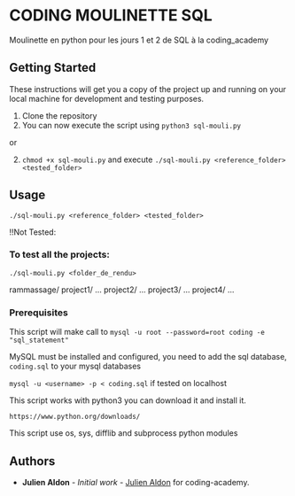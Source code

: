 # CODING MOULINETTE SQL

Moulinette en python pour les jours 1 et 2 de SQL à la coding_academy

## Getting Started

These instructions will get you a copy of the project up and running on your local machine for development and testing purposes.
1. Clone the repository
2. You can now execute the script using ``python3 sql-mouli.py``

or 

2. `chmod +x sql-mouli.py` and execute `./sql-mouli.py <reference_folder> <tested_folder>`

## Usage

`./sql-mouli.py <reference_folder> <tested_folder>`

!!Not Tested:
### To test all the projects:

`./sql-mouli.py <folder_de_rendu>`

rammassage/
    project1/
        ...
    project2/
        ...
    project3/
        ...
    project4/
        ...


### Prerequisites

This script will make call to `mysql -u root --password=root coding -e "sql_statement"`

MySQL must be installed and configured, you need to add the sql database, `coding.sql` to your mysql databases

`mysql -u <username> -p < coding.sql` if tested on localhost

This script works with python3 you can download it and install it. 
```
https://www.python.org/downloads/
```
This script use os, sys, difflib and subprocess python modules


## Authors

* **Julien Aldon** - *Initial work* - [Julien Aldon](https://github.com/JulienAldon) for coding-academy.

